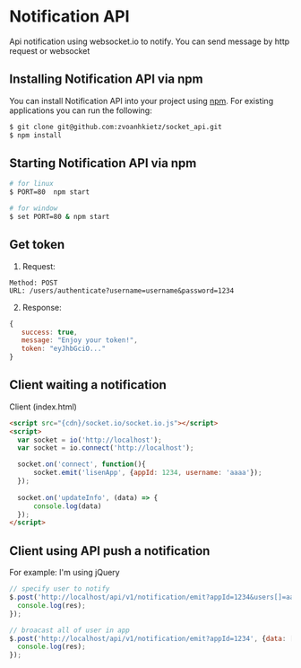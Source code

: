# Notification API
Api notification using websocket.io to notify.
You can send message by http request or websocket

## Installing Notification API via npm

You can install Notification API into your project using
[npm](https://www.npmjs.com/). For existing applications you can run the following:

``` bash
$ git clone git@github.com:zvoanhkietz/socket_api.git
$ npm install
```

## Starting Notification API via npm

``` bash
# for linux
$ PORT=80  npm start

# for window
$ set PORT=80 & npm start
```

## Get token

1. Request:
```
Method: POST
URL: /users/authenticate?username=username&password=1234
```

2. Response:
```js
{
   success: true,
   message: "Enjoy your token!",
   token: "eyJhbGciO..."
}
```

## Client waiting a notification

Client (index.html)
```html
<script src="{cdn}/socket.io/socket.io.js"></script>
<script>
  var socket = io('http://localhost');
  var socket = io.connect('http://localhost');

  socket.on('connect', function(){
      socket.emit('lisenApp', {appId: 1234, username: 'aaaa'});
  });
  
  socket.on('updateInfo', (data) => {
      console.log(data)
  });
</script>
```

## Client using API push a notification
For example: I'm using jQuery
```js
// specify user to notify
$.post('http://localhost/api/v1/notification/emit?appId=1234&users[]=aaaa', {data: [{a:1}, {a:2}]}, (res) => {
  console.log(res);
});

// broacast all of user in app
$.post('http://localhost/api/v1/notification/emit?appId=1234', {data: [{a:1}, {a:2}]}, (res) => {
  console.log(res);
});
```
